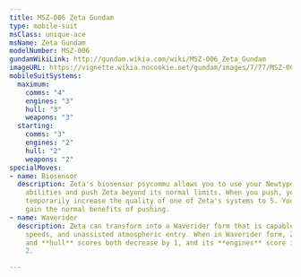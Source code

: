 ```yaml
---
title: MSZ-006 Zeta Gundam
type: mobile-suit
msClass: unique-ace
msName: Zeta Gundam
modelNumber: MSZ-006
gundamWikiLink: http://gundam.wikia.com/wiki/MSZ-006_Zeta_Gundam
imageURL: https://vignette.wikia.nocookie.net/gundam/images/7/77/MSZ-006_-_Zeta_Gundam_-_Front_View.jpg
mobileSuitSystems:
  maximum:
    comms: "4"
    engines: "3"
    hull: "3"
    weapons: "3"
  starting:
    comms: "3"
    engines: "2"
    hull: "2"
    weapons: "2"
specialMoves:
- name: Biosensor
  description: Zeta's biosensor psycommu allows you to use your Newtype
    abilities and push Zeta beyond its normal limits. When you push, you can
    temporarily increase the quality of one of Zeta's systems to 5. You still
    gain the normal benefits of pushing.
- name: Waverider
  description: Zeta can transform into a Waverider form that is capable of higher
    speeds, and unassisted atmospheric entry. When in Waverider form, Zeta's **weapons**
    and **hull** scores both decrease by 1, and its **engines** score increases by
    2.

---
```


